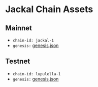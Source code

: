# Jackal Chain Assets

## Mainnet
- `chain-id: jackal-1`
- `genesis:` [genesis.json](/mainnet/genesis.json)

## Testnet
- `chain-id: lupulella-1`
- `genesis:` [genesis.json](/testnet/genesis.json)
